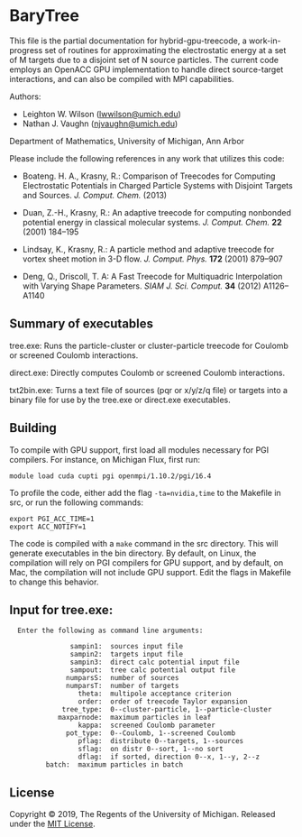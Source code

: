 BaryTree
========

   This file is the partial documentation for hybrid-gpu-treecode, 
   a work-in-progress set of routines for approximating the electrostatic 
   energy at a set of M targets due to a disjoint set of N source particles.
   The current code employs an OpenACC GPU implementation to handle direct
   source-target interactions, and can also be compiled with MPI 
   capabilities.


   Authors:  
   - Leighton W. Wilson  (lwwilson@umich.edu) 
   - Nathan J. Vaughn  (njvaughn@umich.edu) 
   
   Department of Mathematics,
   University of Michigan, Ann Arbor
   

   Please include the following references in any work that utilizes this code:
		
   - Boateng. H. A., Krasny, R.: Comparison of Treecodes for
            Computing Electrostatic Potentials in Charged Particle 
	    Systems with Disjoint Targets and Sources.
            _J. Comput. Chem._ (2013)	 

   - Duan, Z.-H., Krasny, R.: An adaptive treecode for computing
            nonbonded potential energy in classical molecular systems.
            _J. Comput. Chem._ __22__ (2001) 184–195
 
   - Lindsay, K., Krasny, R.: A particle method and adaptive treecode
            for vortex sheet motion in 3-D flow. _J. Comput. Phys._ __172__
            (2001) 879–907

   - Deng, Q., Driscoll, T. A: A Fast Treecode for Multiquadric 
            Interpolation with Varying Shape Parameters.
            _SIAM J. Sci. Comput._ __34__ (2012) A1126–A1140



Summary of executables
----------------------
  tree.exe:     Runs the particle-cluster or cluster-particle treecode for Coulomb or
                screened Coulomb interactions.
	     
  direct.exe:   Directly computes Coulomb or screened Coulomb interactions.
  
  txt2bin.exe:  Turns a text file of sources (pqr or x/y/z/q file) or targets into a 
  		binary file for use by the tree.exe or direct.exe executables.


                     
Building
------------------------------
To compile with GPU support, first load all modules necessary for PGI compilers.
For instance, on Michigan Flux, first run:
	      
	module load cuda cupti pgi openmpi/1.10.2/pgi/16.4
	      
To profile the code, either add the flag `-ta=nvidia,time` to the Makefile in
src, or run the following commands:
	      
	export PGI_ACC_TIME=1
	export ACC_NOTIFY=1
	      
The code is compiled with a `make` command in the src directory. This will generate
executables in the bin directory. By default, on Linux, the compilation will rely
on PGI compilers for GPU support, and by default, on Mac, the compilation will not
include GPU support. Edit the flags in Makefile to change this behavior.
   
   
              
                                                     
Input for tree.exe:
-------------------------------

      Enter the following as command line arguments:
 
                   sampin1:  sources input file 
                   sampin2:  targets input file 
                   sampin3:  direct calc potential input file 
                   sampout:  tree calc potential output file
                  numparsS:  number of sources 
                  numparsT:  number of targets
                     theta:  multipole acceptance criterion
                     order:  order of treecode Taylor expansion 
                 tree_type:  0--cluster-particle, 1--particle-cluster 
                maxparnode:  maximum particles in leaf 
                     kappa:  screened Coulomb parameter
                  pot_type:  0--Coulomb, 1--screened Coulomb
                     pflag:  distribute 0--targets, 1--sources
                     sflag:  on distr 0--sort, 1--no sort
                     dflag:  if sorted, direction 0--x, 1--y, 2--z	
		     batch:  maximum particles in batch

License
-------
Copyright © 2019, The Regents of the University of Michigan. Released under the [MIT License](LICENSE).
